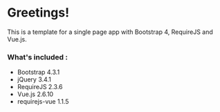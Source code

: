 # Greetings!

This is a template for a single page app with Bootstrap 4, RequireJS and Vue.js.

### What's included :
- Bootstrap 4.3.1
- jQuery 3.4.1
- RequireJS 2.3.6
- Vue.js 2.6.10
- requirejs-vue 1.1.5
